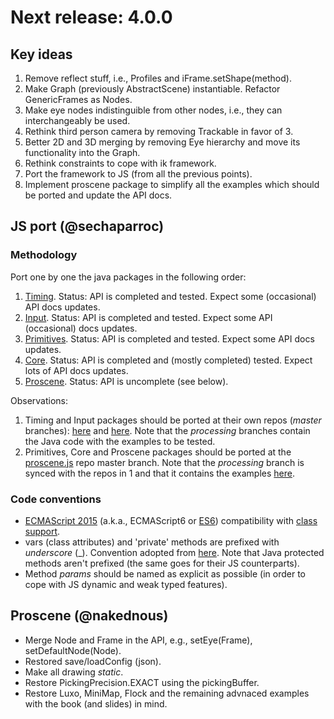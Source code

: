 # Next release: 4.0.0

## Key ideas

1. Remove reflect stuff, i.e., Profiles and iFrame.setShape(method).
2. Make Graph (previously AbstractScene) instantiable. Refactor GenericFrames as Nodes.
3. Make eye nodes indistinguible from other nodes, i.e., they can interchangeably be used.
4. Rethink third person camera by removing Trackable in favor of 3.
5. Better 2D and 3D merging by removing Eye hierarchy and move its functionality into the Graph. 
6. Rethink constraints to cope with ik framework.
7. Port the framework to JS (from all the previous points).
8. Implement proscene package to simplify all the examples which should be ported and update the API docs.

## JS port (@sechaparroc)

### Methodology

Port one by one the java packages in the following order:

1. [Timing](https://github.com/VisualComputing/proscene.js/tree/processing/src/remixlab/timing). Status: API is completed and tested. Expect some (occasional) API docs updates.
2. [Input](https://github.com/VisualComputing/proscene.js/tree/processing/src/remixlab/input). Status: API is completed and tested. Expect some API (occasional) docs updates.
3. [Primitives](https://github.com/VisualComputing/proscene.js/tree/processing/src/remixlab/primitives). Status: API is completed and tested. Expect some API docs updates.
4. [Core](https://github.com/VisualComputing/proscene.js/tree/processing/src/remixlab/core). Status: API is completed and (mostly completed) tested. Expect lots of API docs updates.
5. [Proscene](https://github.com/VisualComputing/proscene.js/tree/processing/src/remixlab/proscene). Status: API is uncomplete (see below).

Observations:

1. Timing and Input packages should be ported at their own repos (_master_ branches): [here](https://github.com/VisualComputing/fpstiming.js) and [here](https://github.com/VisualComputing/bias.js). Note that the _processing_ branches contain the Java code with the examples to be tested.
2. Primitives, Core and Proscene packages should be ported at the [proscene.js](https://github.com/VisualComputing/proscene.js) repo master branch. Note that the _processing_ branch is synced with the repos in 1 and that it contains the examples [here](https://github.com/VisualComputing/proscene.js/tree/processing/testing).

### Code conventions

* [ECMAScript 2015](http://es6-features.org) (a.k.a., ECMAScript6 or [ES6](https://en.wikipedia.org/wiki/ECMAScript#6th_Edition_-_ECMAScript_2015)) compatibility with [class support](https://developer.mozilla.org/en-US/docs/Web/JavaScript/Reference/Classes).
* vars (class attributes) and 'private' methods are prefixed with _underscore_ (_). Convention adopted from [here](https://developer.mozilla.org/en-US/docs/Archive/Add-ons/Add-on_SDK/Guides/Contributor_s_Guide/Private_Properties). Note that Java protected methods aren't prefixed (the same goes for their JS counterparts).
* Method _params_ should be named as explicit as possible (in order to cope with JS dynamic and weak typed features).

## Proscene (@nakednous)

* Merge Node and Frame in the API, e.g., setEye(Frame), setDefaultNode(Node).
* Restored save/loadConfig (json).
* Make all drawing _static_.
* Restore PickingPrecision.EXACT using the pickingBuffer.
* Restore Luxo, MiniMap, Flock and the remaining advnaced examples with the book (and slides) in mind.
